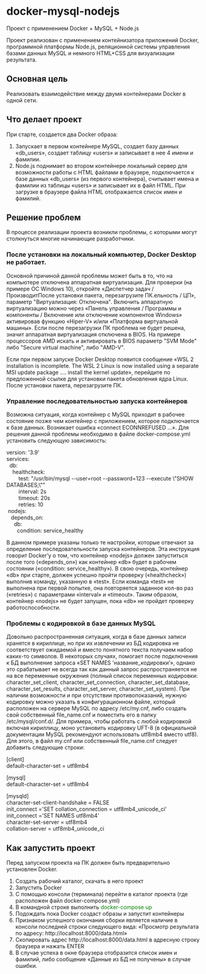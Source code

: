 # docker-mysql-nodejs
Проект с применением Docker + MySQL + Node.js
<p>Проект реализован с применением контейнизатора приложений Docker, программной платформы Node.js, реляционной системы управления базами данных MySQL и немного HTML+CSS для визуализации результата.</p>
<h2>Основная цель</h2>
<p>Реализовать взаимодействие между двумя контейнерами Docker в одной сети.</p>
<h2>Что делает проект</h2>
<p>При старте, создается два Docker образа:</p>
<ol>
<li>Запускает в первом контейнере MySQL, создает базу данных &laquo;db_users&raquo;, создает таблицу &laquo;users&raquo; и записывает в нее 4 имени и фамилии.</li>
<li>Node.js поднимает во втором контейнере локальный сервер для возможности работы с HTML файлами в браузере, подключается к базе данных &laquo;db_users&raquo; (из первого контейнера), считывает имена и фамилии из таблицы &laquo;users&raquo; и записывает их в файл HTML. При загрузке в браузере файла HTML отображается список имен и фамилий.</li>
</ol>
<h2>Решение проблем</h2>
<p>В процессе реализации проекта возникли проблемы, с которыми могут столкнуться многие начинающие разработчики.</p>
<h3>После установки на локальный компьютер, Docker Desktop <span>не работает.</span></h3>
<p>Основной причиной данной проблемы может быть в то, что на компьютере отключена аппаратная виртуализация. Для проверки (на примере ОС Windows 10), откройте &laquo;Диспетчер задач / ПроизводитПосле установки пакета, перезагрузите ПК.ельность / ЦП&raquo;, параметр "Виртуализация: Отключена". Включить аппаратную виртуализацию можно через &laquo;Панель управления / Программы и компоненты / Включение или отключение компонентов Windows&raquo; активировав функцию &laquo;Hiper-V&raquo; и/или &laquo;Платформа виртуальной машины&raquo;. Если после перезагрузки ПК проблема не будет решена, значит аппаратная виртуализация отключена в BIOS. На примере процессоров AMD искать и активировать в BIOS <span>параметр "SVM Mode" либо "Secure virtual machine", либо "AMD-V".</span></p>
<p>Если при первом запуске Docker Desktop <span>появится сообщение &laquo;WSL 2 installation is incomplete. </span>The WSL 2 Linux is now installed using a separate MSI update package <span>.... </span>install the kernel update&raquo;, перейдите по предложенной ссылке для установки пакета обновления ядра Linux. После установки пакета, перезагрузите ПК.</p>
<h3>Управление последовательностью запуска контейнеров</h3>
<p>Возможна ситуация, когда контейнер с MySQL <span>приходит в рабочее состояние позже чем контейнер с приложением, которое подключается к базе данных. Возникает ошибка &laquo;connect ECONNREFUSED &hellip;&raquo;. Для решения данной проблемы необходимо в файле </span>docker-compose.yml <span>установить следующую зависимость:</span></p>
<p>version: '3.9'<br />
services:<br />
&nbsp; db:<br />
&nbsp; &nbsp; healthcheck:<br />
&nbsp; &nbsp; &nbsp; &nbsp; test: "/usr/bin/mysql --user=root --password=123 --execute \"SHOW DATABASES;\""<br />
&nbsp; &nbsp; &nbsp; &nbsp; interval: 2s<br />
&nbsp; &nbsp; &nbsp; &nbsp; timeout: 20s<br />
&nbsp; &nbsp; &nbsp; &nbsp; retries: 10<br />
&nbsp;nodejs:<br />
&nbsp; &nbsp;depends_on:<br />
&nbsp; &nbsp; &nbsp;db:<br />
&nbsp; &nbsp; &nbsp; &nbsp;condition: service_healthy</p>
<p>В данном примере указаны только те настройки, которые отвечают за определение последовательности запуска контейнеров. Эта инструкция говорит Docker&rsquo;у о том, что контейнер &laquo;nodejs&raquo; должен запуститься после того (&laquo;depends_on&raquo;) как контейнер &laquo;db&raquo; будет в рабочем состоянии (&laquo;condition: service_healthy&raquo;). В свою очередь, контейнер &laquo;db&raquo; при старте, должен успешно пройти проверку (&laquo;healthcheck&raquo;) выполнив команду, указанную в &laquo;test&raquo;. Если команда &laquo;test&raquo; не выполнена при первой попытке, она повторяется заданное кол-во раз (&laquo;retries&raquo;) с параметрами &laquo;interval&raquo; и &laquo;timeout&raquo;. Таким образом, контейнер &laquo;nodejs&raquo; не будет запущен, пока &laquo;db&raquo; не пройдет проверку работоспособности.</p>
<h3>Проблемы с кодировкой в базе данных MySQL</h3>
<p>Довольно распространенная ситуация, когда в базе данных записи хранятся в кириллице, но при их извлечении из БД кодировка не соответствует ожидаемой и вместо понятного текста получаем набор каких-то символов. В некоторых случаях, помогает после подключения к БД выполнение запроса &laquo;SET NAMES <span>&rsquo;название_кодировки&rsquo;&raquo;, однако это срабатывает не всегда так как данный запрос распространяется не на все переменные окружения (полный список переменных кодировки: character_set_client, character_set_connection, character_set_database, character_set_results, character_set_server, character_set_system). При наличии возможности и при отсутствии противопоказаний, нужную кодировку можно указать в конфигурационном файле, который расположен на сервере </span>MySQL <span>по адресу /etc/</span>my.cnf, либо создать свой собственный file_name.cnf <span>и поместить его в папку /etc/mysql/conf.d/. Для примера, чтобы работать с любой кодировкой включая кириллицу, моно установить кодировку </span>UFT-8 (в официальной документации MySQL <span>рекомендуют использовать utf8mb4 вместо </span>utf8). Для этого, в файл my.cnf или собственный file_name.cnf следует добавить следующие строки:</p>
<p>[client]<br />
default-character-set = utf8mb4<br /></p>
<p>[mysql]<br />
default-character-set = utf8mb4<br /></p>
<p>[mysqld]<br />
character-set-client-handshake = FALSE<br />
init_connect ='SET collation_connection = utf8mb4_unicode_ci'<br />
init_connect ='SET NAMES utf8mb4'<br />
character-set-server = utf8mb4<br />
collation-server = utf8mb4_unicode_ci<br />
<h2>Как запустить проект</h2>
<p>Перед запуском проекта на ПК должен быть предварительно установлен Docker.</p>
<ol>
<li>Создать рабочий каталог, скачать в него проект</li>
<li>Запустить Docker</li>
<li>С помощью консоли (терминала) перейти в каталог проекта (где расположен файл docker-compose.yml)</li>
<li>В командной строке выполнить <cpan style="color: green;">docker-compose up</cpan></li>
<li>Подождать пока Docker создаст образы и запустит контейнеры</li>
<li>Признаком успешного окончания сборки является наличие в консоли последней строки следующего вида: &laquo;Просмотр результата по адресу: http://localhost:8000/data.html&raquo;</li>
<li>Скопировать адрес http://localhost:8000/data.html в адресную строку браузера и нажать ENTER</li>
<li>В случае успеха в окне браузера отобразится список имен и фамилий, либо сообщение &laquo;Данные из БД не получены&raquo; в случае ошибки.</li>
</ol>
